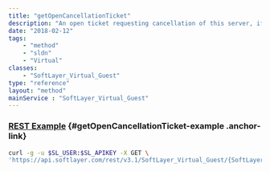 ```yaml
---
title: "getOpenCancellationTicket"
description: "An open ticket requesting cancellation of this server, if one exists."
date: "2018-02-12"
tags:
    - "method"
    - "sldn"
    - "Virtual"
classes:
    - "SoftLayer_Virtual_Guest"
type: "reference"
layout: "method"
mainService : "SoftLayer_Virtual_Guest"
---
```


### [REST Example](#getOpenCancellationTicket-example) <a href="/article/rest/"><i class="fas fa-question"></i></a> {#getOpenCancellationTicket-example .anchor-link} 
```bash
curl -g -u $SL_USER:$SL_APIKEY -X GET \
'https://api.softlayer.com/rest/v3.1/SoftLayer_Virtual_Guest/{SoftLayer_Virtual_GuestID}/getOpenCancellationTicket'
```
